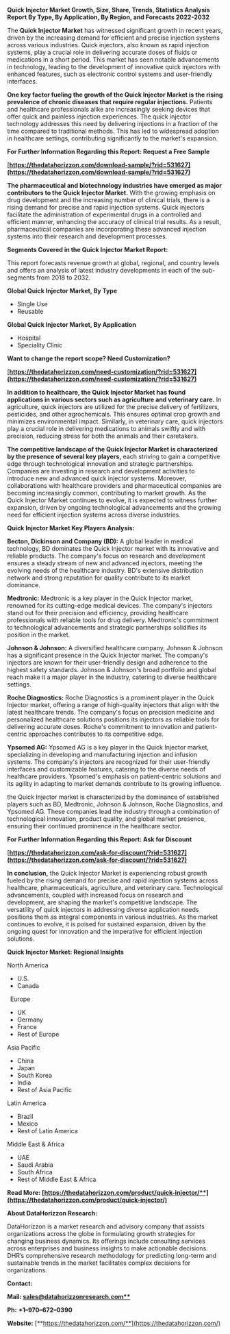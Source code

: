 ﻿**Quick Injector Market Growth, Size, Share, Trends, Statistics Analysis Report By Type, By Application, By Region, and Forecasts 2022-2032**

The **Quick Injector Market** has witnessed significant growth in recent years, driven by the increasing demand for efficient and precise injection systems across various industries. Quick injectors, also known as rapid injection systems, play a crucial role in delivering accurate doses of fluids or medications in a short period. This market has seen notable advancements in technology, leading to the development of innovative quick injectors with enhanced features, such as electronic control systems and user-friendly interfaces.

**One key factor fueling the growth of the Quick Injector Market is the rising prevalence of chronic diseases that require regular injections.** Patients and healthcare professionals alike are increasingly seeking devices that offer quick and painless injection experiences. The quick injector technology addresses this need by delivering injections in a fraction of the time compared to traditional methods. This has led to widespread adoption in healthcare settings, contributing significantly to the market's expansion. 

**For Further Information Regarding this Report: Request a Free Sample**	

[**https://thedatahorizzon.com/download-sample/?rid=531627](https://thedatahorizzon.com/download-sample/?rid=531627)** 

**The pharmaceutical and biotechnology industries have emerged as major contributors to the Quick Injector Market.** With the growing emphasis on drug development and the increasing number of clinical trials, there is a rising demand for precise and rapid injection systems. Quick injectors facilitate the administration of experimental drugs in a controlled and efficient manner, enhancing the accuracy of clinical trial results. As a result, pharmaceutical companies are incorporating these advanced injection systems into their research and development processes.

**Segments Covered in the Quick Injector Market Report:**

This report forecasts revenue growth at global, regional, and country levels and offers an analysis of latest industry developments in each of the sub-segments from 2018 to 2032.

**Global Quick Injector Market, By Type**

- Single Use
- Reusable

**Global Quick Injector Market, By Application**

- Hospital
- Speciality Clinic

**Want to change the report scope? Need Customization?**

[**https://thedatahorizzon.com/need-customization/?rid=531627](https://thedatahorizzon.com/need-customization/?rid=531627)** 

**In addition to healthcare, the Quick Injector Market has found applications in various sectors such as agriculture and veterinary care.** In agriculture, quick injectors are utilized for the precise delivery of fertilizers, pesticides, and other agrochemicals. This ensures optimal crop growth and minimizes environmental impact. Similarly, in veterinary care, quick injectors play a crucial role in delivering medications to animals swiftly and with precision, reducing stress for both the animals and their caretakers.

**The competitive landscape of the Quick Injector Market is characterized by the presence of several key players,** each striving to gain a competitive edge through technological innovation and strategic partnerships. Companies are investing in research and development activities to introduce new and advanced quick injector systems. Moreover, collaborations with healthcare providers and pharmaceutical companies are becoming increasingly common, contributing to market growth. As the Quick Injector Market continues to evolve, it is expected to witness further expansion, driven by ongoing technological advancements and the growing need for efficient injection systems across diverse industries. 

**Quick Injector Market Key Players Analysis:** 

**Becton, Dickinson and Company (BD):** A global leader in medical technology, BD dominates the Quick Injector market with its innovative and reliable products. The company's focus on research and development ensures a steady stream of new and advanced injectors, meeting the evolving needs of the healthcare industry. BD's extensive distribution network and strong reputation for quality contribute to its market dominance.

**Medtronic:** Medtronic is a key player in the Quick Injector market, renowned for its cutting-edge medical devices. The company's injectors stand out for their precision and efficiency, providing healthcare professionals with reliable tools for drug delivery. Medtronic's commitment to technological advancements and strategic partnerships solidifies its position in the market.

**Johnson & Johnson:** A diversified healthcare company, Johnson & Johnson has a significant presence in the Quick Injector market. The company's injectors are known for their user-friendly design and adherence to the highest safety standards. Johnson & Johnson's broad portfolio and global reach make it a major player in the industry, catering to diverse healthcare settings.

**Roche Diagnostics:** Roche Diagnostics is a prominent player in the Quick Injector market, offering a range of high-quality injectors that align with the latest healthcare trends. The company's focus on precision medicine and personalized healthcare solutions positions its injectors as reliable tools for delivering accurate doses. Roche's commitment to innovation and patient-centric approaches contributes to its competitive edge.

**Ypsomed AG:** Ypsomed AG is a key player in the Quick Injector market, specializing in developing and manufacturing injection and infusion systems. The company's injectors are recognized for their user-friendly interfaces and customizable features, catering to the diverse needs of healthcare providers. Ypsomed's emphasis on patient-centric solutions and its agility in adapting to market demands contribute to its growing influence.

the Quick Injector market is characterized by the dominance of established players such as BD, Medtronic, Johnson & Johnson, Roche Diagnostics, and Ypsomed AG. These companies lead the industry through a combination of technological innovation, product quality, and global market presence, ensuring their continued prominence in the healthcare sector.

**For Further Information Regarding this Report: Ask for Discount**	

[**https://thedatahorizzon.com/ask-for-discount/?rid=531627](https://thedatahorizzon.com/ask-for-discount/?rid=531627)** 

**In conclusion,** the Quick Injector Market is experiencing robust growth fueled by the rising demand for precise and rapid injection systems across healthcare, pharmaceuticals, agriculture, and veterinary care. Technological advancements, coupled with increased focus on research and development, are shaping the market's competitive landscape. The versatility of quick injectors in addressing diverse application needs positions them as integral components in various industries. As the market continues to evolve, it is poised for sustained expansion, driven by the ongoing quest for innovation and the imperative for efficient injection solutions.

**Quick Injector Market: Regional Insights**

North America

- U.S.
- Canada

` `Europe

- UK
- Germany
- France
- Rest of Europe

Asia Pacific

- China
- Japan
- South Korea
- India
- Rest of Asia Pacific

Latin America

- Brazil
- Mexico
- Rest of Latin America

Middle East & Africa

- UAE
- Saudi Arabia
- South Africa
- Rest of Middle East & Africa

**Read More: [https://thedatahorizzon.com/product/quick-injector/**](https://thedatahorizzon.com/product/quick-injector/)** 

**About DataHorizzon Research:**

DataHorizzon is a market research and advisory company that assists organizations across the globe in formulating growth strategies for changing business dynamics. Its offerings include consulting services across enterprises and business insights to make actionable decisions. DHR’s comprehensive research methodology for predicting long-term and sustainable trends in the market facilitates complex decisions for organizations.

**Contact:**

**Mail: [sales@datahorizzonresearch.com**](mailto:sales@datahorizzonresearch.com)**

**Ph:** **+1–970–672–0390**

**Website:** [**https://thedatahorizzon.com/**](https://thedatahorizzon.com/)

